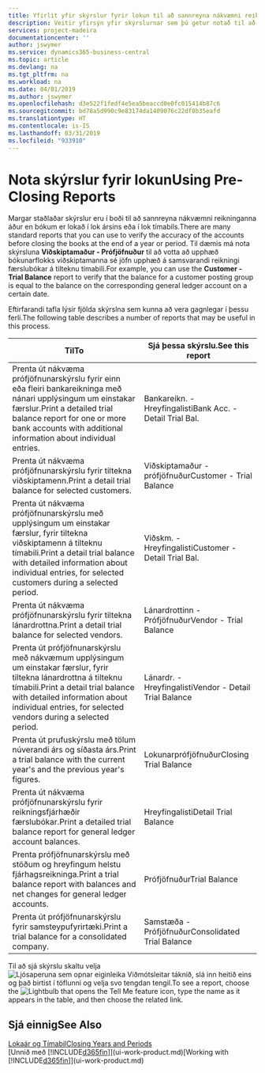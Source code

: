 ```yaml
---
title: Yfirlit yfir skýrslur fyrir lokun til að sannreyna nákvæmni reikninga | Microsoft Docs
description: Veitir yfirsýn yfir skýrslurnar sem þú getur notað til að sannreyna nákvæmni reikninga áður en bókum er lokað við lok árs eða tímabils.
services: project-madeira
documentationcenter: ''
author: jswymer
ms.service: dynamics365-business-central
ms.topic: article
ms.devlang: na
ms.tgt_pltfrm: na
ms.workload: na
ms.date: 04/01/2019
ms.author: jswymer
ms.openlocfilehash: d3e522f1fedf4e5ea5beaccd0e0fc015414b87c6
ms.sourcegitcommit: bd78a5d990c9e83174da1409076c22df8b35eafd
ms.translationtype: HT
ms.contentlocale: is-IS
ms.lasthandoff: 03/31/2019
ms.locfileid: "933910"
---
```

# <a name="using-pre-closing-reports"></a><span data-ttu-id="2ee4a-103">Nota skýrslur fyrir lokun</span><span class="sxs-lookup"><span data-stu-id="2ee4a-103">Using Pre-Closing Reports</span></span>
<span data-ttu-id="2ee4a-104">Margar staðlaðar skýrslur eru í boði til að sannreyna nákvæmni reikninganna áður en bókum er lokað í lok ársins eða í lok tímabils.</span><span class="sxs-lookup"><span data-stu-id="2ee4a-104">There are many standard reports that you can use to verify the accuracy of the accounts before closing the books at the end of a year or period.</span></span> <span data-ttu-id="2ee4a-105">Til dæmis má nota skýrsluna **Viðskiptamaður - Prófjöfnuður** til að votta að upphæð bókunarflokks viðskiptamanna sé jöfn upphæð á samsvarandi reikningi færslubókar á tilteknu tímabili.</span><span class="sxs-lookup"><span data-stu-id="2ee4a-105">For example, you can use the **Customer - Trial Balance** report to verify that the balance for a customer posting group is equal to the balance on the corresponding general ledger account on a certain date.</span></span>

<span data-ttu-id="2ee4a-106">Eftirfarandi tafla lýsir fjölda skýrslna sem kunna að vera gagnlegar í þessu ferli.</span><span class="sxs-lookup"><span data-stu-id="2ee4a-106">The following table describes a number of reports that may be useful in this process.</span></span>

| <span data-ttu-id="2ee4a-107">Til</span><span class="sxs-lookup"><span data-stu-id="2ee4a-107">To</span></span> | <span data-ttu-id="2ee4a-108">Sjá þessa skýrslu.</span><span class="sxs-lookup"><span data-stu-id="2ee4a-108">See this report</span></span> |
| --- | --- |
| <span data-ttu-id="2ee4a-109">Prenta út nákvæma prófjöfnunarskýrslu fyrir einn eða fleiri bankareikninga með nánari upplýsingum um einstakar færslur.</span><span class="sxs-lookup"><span data-stu-id="2ee4a-109">Print a detailed trial balance report for one or more bank accounts with additional information about individual entries.</span></span> |<span data-ttu-id="2ee4a-110">Bankareikn. - Hreyfingalisti</span><span class="sxs-lookup"><span data-stu-id="2ee4a-110">Bank Acc. - Detail Trial Bal.</span></span> |
| <span data-ttu-id="2ee4a-111">Prenta út nákvæma prófjöfnunarskýrslu fyrir tiltekna viðskiptamenn.</span><span class="sxs-lookup"><span data-stu-id="2ee4a-111">Print a detail trial balance for selected customers.</span></span> |<span data-ttu-id="2ee4a-112">Viðskiptamaður - prófjöfnuður</span><span class="sxs-lookup"><span data-stu-id="2ee4a-112">Customer - Trial Balance</span></span> |
| <span data-ttu-id="2ee4a-113">Prenta út nákvæma prófjöfnunarskýrslu með upplýsingum um einstakar færslur, fyrir tiltekna viðskiptamenn á tilteknu tímabili.</span><span class="sxs-lookup"><span data-stu-id="2ee4a-113">Print a detail trial balance with detailed information about individual entries, for selected customers during a selected period.</span></span> |<span data-ttu-id="2ee4a-114">Viðskm. - Hreyfingalisti</span><span class="sxs-lookup"><span data-stu-id="2ee4a-114">Customer - Detail Trial Bal.</span></span> |
| <span data-ttu-id="2ee4a-115">Prenta út nákvæma prófjöfnunarskýrslu fyrir tiltekna lánardrottna.</span><span class="sxs-lookup"><span data-stu-id="2ee4a-115">Print a detail trial balance for selected vendors.</span></span> |<span data-ttu-id="2ee4a-116">Lánardrottinn - Prófjöfnuður</span><span class="sxs-lookup"><span data-stu-id="2ee4a-116">Vendor - Trial Balance</span></span> |
| <span data-ttu-id="2ee4a-117">Prenta út prófjöfnunarskýrslu með nákvæmum upplýsingum um einstakar færslur, fyrir tiltekna lánardrottna á tilteknu tímabili.</span><span class="sxs-lookup"><span data-stu-id="2ee4a-117">Print a detail trial balance with detailed information about individual entries, for selected vendors during a selected period.</span></span> |<span data-ttu-id="2ee4a-118">Lánardr. - Hreyfingalisti</span><span class="sxs-lookup"><span data-stu-id="2ee4a-118">Vendor - Detail Trial Balance</span></span> |
| <span data-ttu-id="2ee4a-119">Prenta út prufuskýrslu með tölum núverandi árs og síðasta árs.</span><span class="sxs-lookup"><span data-stu-id="2ee4a-119">Print a trial balance with the current year's and the previous year's figures.</span></span> |<span data-ttu-id="2ee4a-120">Lokunarprófjöfnuður</span><span class="sxs-lookup"><span data-stu-id="2ee4a-120">Closing Trial Balance</span></span> |
| <span data-ttu-id="2ee4a-121">Prenta út nákvæma prófjöfnunarskýrslu fyrir reikningsfjárhæðir færslubókar.</span><span class="sxs-lookup"><span data-stu-id="2ee4a-121">Print a detailed trial balance report for general ledger account balances.</span></span> |<span data-ttu-id="2ee4a-122">Hreyfingalisti</span><span class="sxs-lookup"><span data-stu-id="2ee4a-122">Detail Trial Balance</span></span> |
| <span data-ttu-id="2ee4a-123">Prenta prófjöfnunarskýrslu með stöðum og hreyfingum helstu fjárhagsreikninga.</span><span class="sxs-lookup"><span data-stu-id="2ee4a-123">Print a trial balance report with balances and net changes for general ledger accounts.</span></span> |<span data-ttu-id="2ee4a-124">Prófjöfnuður</span><span class="sxs-lookup"><span data-stu-id="2ee4a-124">Trial Balance</span></span> |
| <span data-ttu-id="2ee4a-125">Prenta út prófjöfnunarskýrslu fyrir samsteypufyrirtæki.</span><span class="sxs-lookup"><span data-stu-id="2ee4a-125">Print a trial balance for a consolidated company.</span></span> |<span data-ttu-id="2ee4a-126">Samstæða - Prófjöfnuður</span><span class="sxs-lookup"><span data-stu-id="2ee4a-126">Consolidated Trial Balance</span></span> |

<span data-ttu-id="2ee4a-127">Til að sjá skýrslu skaltu velja ![Ljósaperuna sem opnar eiginleika Viðmótsleitar](media/ui-search/search_small.png "Segðu mér hvað þú vilt gera") táknið, slá inn heitið eins og það birtist í töflunni og velja svo tengdan tengil.</span><span class="sxs-lookup"><span data-stu-id="2ee4a-127">To see a report, choose the ![Lightbulb that opens the Tell Me feature](media/ui-search/search_small.png "Tell me what you want to do") icon, type the name as it appears in the table, and then choose the related link.</span></span>

## <a name="see-also"></a><span data-ttu-id="2ee4a-128">Sjá einnig</span><span class="sxs-lookup"><span data-stu-id="2ee4a-128">See Also</span></span>
[<span data-ttu-id="2ee4a-129">Lokaár og Tímabil</span><span class="sxs-lookup"><span data-stu-id="2ee4a-129">Closing Years and Periods</span></span>](year-close-years-periods.md)  
<span data-ttu-id="2ee4a-130">[Unnið með [!INCLUDE[d365fin](includes/d365fin_md.md)]](ui-work-product.md)</span><span class="sxs-lookup"><span data-stu-id="2ee4a-130">[Working with [!INCLUDE[d365fin](includes/d365fin_md.md)]](ui-work-product.md)</span></span>

